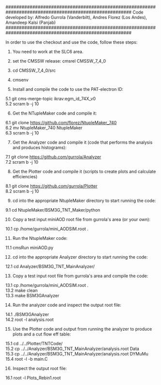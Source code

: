 #######################################################################################################
Code developed by: Alfredo Gurrola (Vanderbilt), Andres Florez (Los Andes), Amandeep Kalsi (Panjab)
#######################################################################################################

In order to use the checkout and use the code, follow these steps:

1. You need to work at the SLC6 area.

2. set the CMSSW release: cmsrel CMSSW_7_4_0

3. cd CMSSW_7_4_0/src

4. cmsenv

5. Install and compile the code to use the PAT-electron ID:

  5.1 git cms-merge-topic ikrav:egm_id_74X_v0 <br>
  5.2 scram b -j 10

6. Get the NTupleMaker code and compile it:
  
  6.1 git clone https://github.com/florez/NtupleMaker_740 <br>
  6.2 mv NtupleMaker_740 NtupleMaker <br>
  6.3 scram b -j 10
  
7. Get the Analyzer code and compile it (code that performs the analysis and produces histograms):

  7.1 git clone https://github.com/gurrola/Analyzer <br>
  7.2 scram b -j 10

8. Get the Plotter code and compile it (scripts to create plots and calculate efficiencies)

  8.1 git clone https://github.com/gurrola/Plotter <br>
  8.2 scram b -j 10

9. cd into the appropriate NtupleMaker directory to start running the code:

  9.1 cd NtupleMaker/BSM3G_TNT_Maker/python
  
10. Copy a test input miniAOD root file from gurrola's area (or your own):

  10.1 cp /home/gurrola/mini_AODSIM.root . <br>

11. Run the NtupleMaker code:

  11.1 cmsRun miniAOD.py <br>
  
12. cd into the appropriate Analyzer directory to start running the code:

  12.1 cd Analyzer/BSM3G_TNT_MainAnalyzer/

13. Copy a test input root file from gurrola's area and compile the code:

  13.1 cp /home/gurrola/mini_AODSIM.root . <br>
  13.2 make clean <br>
  13.3 make BSM3GAnalyzer
  
14. Run the analyzer code and inspect the output root file:

  14.1 ./BSM3GAnalyzer <br>
  14.2 root -l analysis.root
  
15. Use the Plotter code and output from running the analyzer to produce plots and a cut flow eff table:

  15.1 cd ../../Plotter/TNTCode/ <br>
  15.2 cp ../../Analyzer/BSM3G_TNT_MainAnalyzer/analysis.root Data <br>
  15.3 cp ../../Analyzer/BSM3G_TNT_MainAnalyzer/analysis.root DYMuMu <br>
  15.4 root -l -b main.C

16. Inspect the output root file:

  16.1 root -l Plots_Rebin1.root
